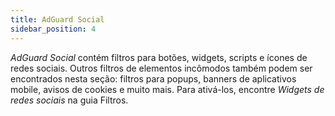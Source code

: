 ```yaml
---
title: AdGuard Social
sidebar_position: 4
---
```


_AdGuard Social_ contém filtros para botões, widgets, scripts e ícones de redes sociais. Outros filtros de elementos incômodos também podem ser encontrados nesta seção: filtros para popups, banners de aplicativos mobile, avisos de cookies e muito mais. Para ativá-los, encontre _Widgets de redes sociais_ na guia Filtros.
